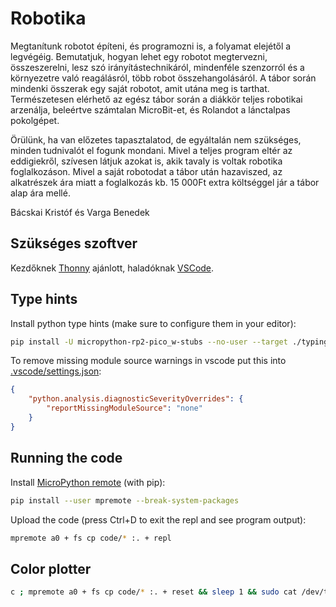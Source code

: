# Robotika

Megtanítunk robotot építeni, és programozni is, a folyamat elejétől a legvégéig. Bemutatjuk, hogyan lehet egy robotot megtervezni, összeszerelni, lesz szó irányítástechnikáról, mindenféle szenzorról és a környezetre való reagálásról, több robot összehangolásáról. A tábor során mindenki összerak egy saját robotot, amit utána meg is tarthat. Természetesen elérhető az egész tábor során a diákkör teljes robotikai arzenálja, beleértve számtalan MicroBit-et, és Rolandot a lánctalpas pokolgépet.

Örülünk, ha van előzetes tapasztalatod, de egyáltalán nem szükséges, minden tudnivalót el fogunk mondani. Mivel a teljes program eltér az eddigiekről, szívesen látjuk azokat is, akik tavaly is voltak robotika foglalkozáson.
Mivel a saját robotodat a tábor után hazaviszed, az alkatrészek ára miatt a foglalkozás kb. 15 000Ft extra költséggel jár a tábor alap ára mellé.

Bácskai Kristóf és Varga Benedek

## Szükséges szoftver

Kezdőknek [Thonny](https://thonny.org) ajánlott, haladóknak [VSCode](https://code.visualstudio.com).

## Type hints

Install python type hints (make sure to configure them in your editor):

```bash
pip install -U micropython-rp2-pico_w-stubs --no-user --target ./typings
```

To remove missing module source warnings in vscode put this into [.vscode/settings.json](./.vscode/settings.json):

```json
{
    "python.analysis.diagnosticSeverityOverrides": {
        "reportMissingModuleSource": "none"
    }
}
```

## Running the code

Install [MicroPython remote](https://docs.micropython.org/en/latest/reference/mpremote.html) (with pip):

```bash
pip install --user mpremote --break-system-packages
```

Upload the code (press Ctrl+D to exit the repl and see program output):

```bash
mpremote a0 + fs cp code/* :. + repl
```

## Color plotter

```bash
c ; mpremote a0 + fs cp code/* :. + reset && sleep 1 && sudo cat /dev/ttyACM0 | awk '// { } /.+/ { print; fflush(); } /done/ { exit }' | tee testing/output.txt && py plot_colors.py
```
